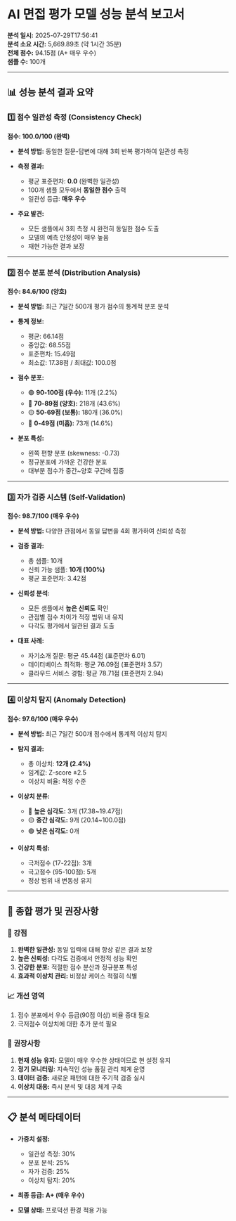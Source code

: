 # AI 면접 평가 모델 성능 분석 보고서

**분석 일시:** 2025-07-29T17:56:41  
**분석 소요 시간:** 5,669.89초 (약 1시간 35분)  
**전체 점수:** 94.15점 (A+ 매우 우수)  
**샘플 수:** 100개

---

## 📊 성능 분석 결과 요약

### 1️⃣ 점수 일관성 측정 (Consistency Check)
**점수: 100.0/100 (완벽)**

- **분석 방법:** 동일한 질문-답변에 대해 3회 반복 평가하여 일관성 측정
- **측정 결과:** 
  - 평균 표준편차: **0.0** (완벽한 일관성)
  - 100개 샘플 모두에서 **동일한 점수** 출력
  - 일관성 등급: **매우 우수**

- **주요 발견:**
  - 모든 샘플에서 3회 측정 시 완전히 동일한 점수 도출
  - 모델의 예측 안정성이 매우 높음
  - 재현 가능한 결과 보장

---

### 2️⃣ 점수 분포 분석 (Distribution Analysis)
**점수: 84.6/100 (양호)**

- **분석 방법:** 최근 7일간 500개 평가 점수의 통계적 분포 분석
- **통계 정보:**
  - 평균: 66.14점
  - 중앙값: 68.55점
  - 표준편차: 15.49점
  - 최소값: 17.38점 / 최대값: 100.0점

- **점수 분포:**
  - 🟢 **90-100점 (우수):** 11개 (2.2%)
  - 🔵 **70-89점 (양호):** 218개 (43.6%)
  - 🟡 **50-69점 (보통):** 180개 (36.0%)
  - 🔴 **0-49점 (미흡):** 73개 (14.6%)

- **분포 특성:**
  - 왼쪽 편향 분포 (skewness: -0.73)
  - 정규분포에 가까운 건강한 분포
  - 대부분 점수가 중간~양호 구간에 집중

---

### 3️⃣ 자가 검증 시스템 (Self-Validation)
**점수: 98.7/100 (매우 우수)**

- **분석 방법:** 다양한 관점에서 동일 답변을 4회 평가하여 신뢰성 측정
- **검증 결과:**
  - 총 샘플: 10개
  - 신뢰 가능 샘플: **10개 (100%)**
  - 평균 표준편차: 3.42점

- **신뢰성 분석:**
  - 모든 샘플에서 **높은 신뢰도** 확인
  - 관점별 점수 차이가 적정 범위 내 유지
  - 다각도 평가에서 일관된 결과 도출

- **대표 사례:**
  - 자기소개 질문: 평균 45.44점 (표준편차 6.01)
  - 데이터베이스 최적화: 평균 76.09점 (표준편차 3.57)
  - 클라우드 서비스 경험: 평균 78.71점 (표준편차 2.94)

---

### 4️⃣ 이상치 탐지 (Anomaly Detection)
**점수: 97.6/100 (매우 우수)**

- **분석 방법:** 최근 7일간 500개 점수에서 통계적 이상치 탐지
- **탐지 결과:**
  - 총 이상치: **12개 (2.4%)**
  - 임계값: Z-score ±2.5
  - 이상치 비율: 적정 수준

- **이상치 분류:**
  - 🔴 **높은 심각도:** 3개 (17.38~19.47점)
  - 🟡 **중간 심각도:** 9개 (20.14~100.0점)
  - 🟢 **낮은 심각도:** 0개

- **이상치 특성:**
  - 극저점수 (17-22점): 3개
  - 극고점수 (95-100점): 5개
  - 정상 범위 내 변동성 유지

---

## 🎯 종합 평가 및 권장사항

### 💪 강점
1. **완벽한 일관성:** 동일 입력에 대해 항상 같은 결과 보장
2. **높은 신뢰성:** 다각도 검증에서 안정적 성능 확인
3. **건강한 분포:** 적절한 점수 분산과 정규분포 특성
4. **효과적 이상치 관리:** 비정상 케이스 적절히 식별

### 📈 개선 영역
1. 점수 분포에서 우수 등급(90점 이상) 비율 증대 필요
2. 극저점수 이상치에 대한 추가 분석 필요

### 🔧 권장사항
1. **현재 성능 유지:** 모델이 매우 우수한 상태이므로 현 설정 유지
2. **정기 모니터링:** 지속적인 성능 품질 관리 체계 운영
3. **데이터 검증:** 새로운 패턴에 대한 주기적 검증 실시
4. **이상치 대응:** 즉시 분석 및 대응 체계 구축

---

## 📋 분석 메타데이터

- **가중치 설정:**
  - 일관성 측정: 30%
  - 분포 분석: 25%
  - 자가 검증: 25%
  - 이상치 탐지: 20%

- **최종 등급:** **A+ (매우 우수)**
- **모델 상태:** 프로덕션 환경 적용 가능